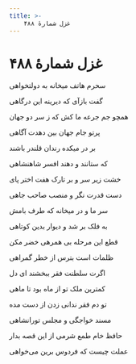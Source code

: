 ```yaml
---
title: >-
    غزل شمارهٔ ۴۸۸
---
```

# غزل شمارهٔ ۴۸۸

<div class="b" id="bn1"><div class="m1"><p>سحرم هاتف میخانه به دولتخواهی</p></div>
<div class="m2"><p>گفت بازآی که دیرینه این درگاهی</p></div></div>
<div class="b" id="bn2"><div class="m1"><p>همچو جم جرعه ما کش که ز سر دو جهان</p></div>
<div class="m2"><p>پرتو جام جهان بین دهدت آگاهی</p></div></div>
<div class="b" id="bn3"><div class="m1"><p>بر در میکده رندان قلندر باشند</p></div>
<div class="m2"><p>که ستانند و دهند افسر شاهنشاهی</p></div></div>
<div class="b" id="bn4"><div class="m1"><p>خشت زیر سر و بر تارک هفت اختر پای</p></div>
<div class="m2"><p>دست قدرت نگر و منصب صاحب جاهی</p></div></div>
<div class="b" id="bn5"><div class="m1"><p>سر ما و در میخانه که طرف بامش</p></div>
<div class="m2"><p>به فلک بر شد و دیوار بدین کوتاهی</p></div></div>
<div class="b" id="bn6"><div class="m1"><p>قطع این مرحله بی همرهی خضر مکن</p></div>
<div class="m2"><p>ظلمات است بترس از خطر گمراهی</p></div></div>
<div class="b" id="bn7"><div class="m1"><p>اگرت سلطنت فقر ببخشند ای دل</p></div>
<div class="m2"><p>کمترین ملک تو از ماه بود تا ماهی</p></div></div>
<div class="b" id="bn8"><div class="m1"><p>تو دم فقر ندانی زدن از دست مده</p></div>
<div class="m2"><p>مسند خواجگی و مجلس تورانشاهی</p></div></div>
<div class="b" id="bn9"><div class="m1"><p>حافظ خام طمع شرمی از این قصه بدار</p></div>
<div class="m2"><p>عملت چیست که فردوس برین می‌خواهی</p></div></div>
